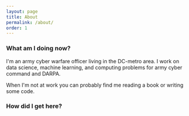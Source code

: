 ```yaml
---
layout: page
title: About
permalink: /about/
order: 1
---
```




### What am I doing now?

I'm an army cyber warfare officer living in the DC-metro area. I work on data science, machine learning, and computing problems for army cyber command and DARPA.

When I'm not at work you can probably find me reading a book or writing some code.

### How did I get here?

